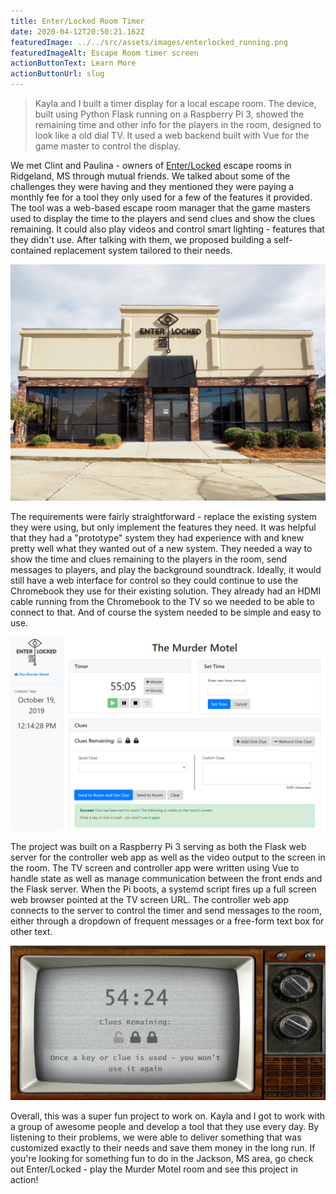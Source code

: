 ```yaml
---
title: Enter/Locked Room Timer
date: 2020-04-12T20:50:21.162Z
featuredImage: ../../src/assets/images/enterlocked_running.png
featuredImageAlt: Escape Room timer screen
actionButtonText: Learn More
actionButtonUrl: slug
---
```


> Kayla and I built a timer display for a local escape room. The device, built using Python Flask running on a Raspberry Pi 3, showed the remaining time and other info for the players in the room, designed to look like a old dial TV. It used a web backend built with Vue for the game master to control the display.

<!-- endexcerpt -->

We met Clint and Paulina - owners of <a href="https://enterlocked.com/index.html">Enter/Locked</a> escape rooms in Ridgeland, MS through mutual friends. We talked about some of the challenges they were having and they mentioned they were paying a monthly fee for a tool they only used for a few of the features it provided. The tool was a web-based escape room manager that the game masters used to display the time to the players and send clues and show the clues remaining. It could also play videos and control smart lighting - features that they didn't use. After talking with them, we proposed building a self-contained replacement system tailored to their needs.

![Outside of Enter/Locked Escape Rooms building](../../src/assets/images/enterlocked_exterior.jpg)

The requirements were fairly straightforward - replace the existing system they were using, but only implement the features they need. It was helpful that they had a "prototype" system they had experience with and knew pretty well what they wanted out of a new system. They needed a way to show the time and clues remaining to the players in the room, send messages to players, and play the background soundtrack. Ideally, it would still have a web interface for control so they could continue to use the Chromebook they use for their existing solution. They already had an HDMI cable running from the Chromebook to the TV so we needed to be able to connect to that. And of course the system needed to be simple and easy to use.

![Screenshot of the escape room controller interface](../../src/assets/images/enterlocked_controller.png)

The project was built on a Raspberry Pi 3 serving as both the Flask web server for the controller web app as well as the video output to the screen in the room. The TV screen and controller app were written using Vue to handle state as well as manage communication between the front ends and the Flask server. When the Pi boots, a systemd script fires up a full screen web browser pointed at the TV screen URL. The controller web app connects to the server to control the timer and send messages to the room, either through a dropdown of frequent messages or a free-form text box for other text.

![Screenshot of the escape room timer interface showing a clue shown to players](../../src/assets/images/enterlocked_screenclue.png)

Overall, this was a super fun project to work on. Kayla and I got to work with a group of awesome people and develop a tool that they use every day. By listening to their problems, we were able to deliver something that was customized exactly to their needs and save them money in the long run. If you're looking for something fun to do in the Jackson, MS area, go check out Enter/Locked - play the Murder Motel room and see this project in action!
